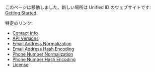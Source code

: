 このページは移動しました。新しい場所は Unified ID のウェブサイトです: [Getting Started](https://unifiedid.com/ja/docs/category/getting-started).

特定のリンク:

* [Contact Info](https://unifiedid.com/ja/docs/getting-started/gs-account-setup#contact-info)
* [API Versions](https://unifiedid.com/ja/docs/getting-started/gs-account-setup#api-versions)
* [Email Address Normalization](https://unifiedid.com/ja/docs/getting-started/gs-normalization-encoding#email-address-normalization)
* [Email Address Hash Encoding](https://unifiedid.com/ja/docs/getting-started/gs-normalization-encoding#email-address-hash-encoding)
* [Phone Number Normalization](https://unifiedid.com/ja/docs/getting-started/gs-normalization-encoding#phone-number-normalization)
* [Phone Number Hash Encoding](https://unifiedid.com/ja/docs/getting-started/gs-normalization-encoding#phone-number-hash-encoding)
* [License](https://unifiedid.com/ja/docs/getting-started/gs-account-setup#license)
